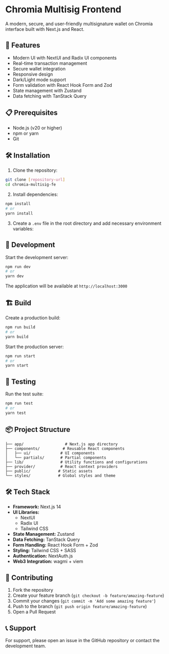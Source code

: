 # Chromia Multisig Frontend

A modern, secure, and user-friendly multisignature wallet on Chromia interface built with Next.js and React.

## 🚀 Features

- Modern UI with NextUI and Radix UI components
- Real-time transaction management
- Secure wallet integration
- Responsive design
- Dark/Light mode support
- Form validation with React Hook Form and Zod
- State management with Zustand
- Data fetching with TanStack Query

## 📋 Prerequisites

- Node.js (v20 or higher)
- npm or yarn
- Git

## 🛠️ Installation

1. Clone the repository:
```bash
git clone [repository-url]
cd chromia-multisig-fe
```

2. Install dependencies:
```bash
npm install
# or
yarn install
```

3. Create a `.env` file in the root directory and add necessary environment variables:

## 🚀 Development

Start the development server:
```bash
npm run dev
# or
yarn dev
```

The application will be available at `http://localhost:3000`

## 🏗️ Build

Create a production build:
```bash
npm run build
# or
yarn build
```

Start the production server:
```bash
npm run start
# or
yarn start
```

## 🧪 Testing

Run the test suite:
```bash
npm run test
# or
yarn test
```

## 📦 Project Structure

```
├── app/                  # Next.js app directory
├── components/          # Reusable React components
│   ├── ui/             # UI components
│   └── partials/       # Partial components
├── lib/                # Utility functions and configurations
├── provider/           # React context providers
├── public/            # Static assets
└── styles/            # Global styles and theme
```

## 🛠️ Tech Stack

- **Framework:** Next.js 14
- **UI Libraries:**
  - NextUI
  - Radix UI
  - Tailwind CSS
- **State Management:** Zustand
- **Data Fetching:** TanStack Query
- **Form Handling:** React Hook Form + Zod
- **Styling:** Tailwind CSS + SASS
- **Authentication:** NextAuth.js
- **Web3 Integration:** wagmi + viem

## 🤝 Contributing

1. Fork the repository
2. Create your feature branch (`git checkout -b feature/amazing-feature`)
3. Commit your changes (`git commit -m 'Add some amazing feature'`)
4. Push to the branch (`git push origin feature/amazing-feature`)
5. Open a Pull Request


## 📞 Support

For support, please open an issue in the GitHub repository or contact the development team.
